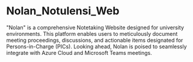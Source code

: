 # Nolan_Notulensi_Web
 "Nolan" is a comprehensive Notetaking Website designed for university environments. This platform enables users to meticulously document meeting proceedings, discussions, and actionable items designated for Persons-in-Charge (PICs). Looking ahead, Nolan is poised to seamlessly integrate with Azure Cloud and Microsoft Teams meetings.
